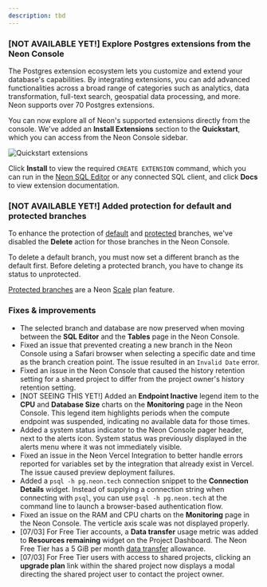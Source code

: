 ```yaml
---
description: tbd
---
```


### [NOT AVAILABLE YET!] Explore Postgres extensions from the Neon Console

The Postgres extension ecosystem lets you customize and extend your database's capabilities. By integrating extensions, you can add advanced functionalities across a broad range of categories such as analytics, data transformation, full-text search, geospatial data processing, and more. Neon supports over 70 Postgres extensions.

You can now explore all of Neon's supported extensions directly from the console. We've added an **Install Extensions** section to the **Quickstart**, which you can access from the Neon Console sidebar.

![Quickstart extensions](/docs/relnotes/quickstart_extensions.png)

Click **Install** to view the required `CREATE EXTENSION` command, which you can run in the [Neon SQL Editor](/docs/get-started-with-neon/query-with-neon-sql-editor) or any connected SQL client, and click **Docs** to view extension documentation.

### [NOT AVAILABLE YET!] Added protection for default and protected branches

To enhance the protection of [default](/docs/manage/branches#protected-branch) and [protected](/docs/guides/protected-branches) branches, we've disabled the **Delete** action for those branches in the Neon Console.

To delete a default branch, you must now set a different branch as the default first. Before deleting a protected branch, you have to change its status to unprotected.

[Protected branches](/docs/guides/protected-branches) are a Neon [Scale](/docs/introduction/plans#scale) plan feature.

### Fixes & improvements

- The selected branch and database are now preserved when moving between the **SQL Editor** and the **Tables** page in the Neon Console.
- Fixed an issue that prevented creating a new branch in the Neon Console using a Safari browser when selecting a specific date and time as the branch creation point. The issue resulted in an `Invalid Date` error.
- Fixed an issue in the Neon Console that caused the history retention setting for a shared project to differ from the project owner's history retention setting.
- [NOT SEEING THIS YET!] Added an **Endpoint Inactive** legend item to the **CPU** and **Database Size** charts on the **Monitoring** page in the Neon Console. This legend item highlights periods when the compute endpoint was suspended, indicating no available data for those times.
- Added a system status indicator to the Neon Console pager header, next to the alerts icon. System status was previously displayed in the alerts menu where it was not immediately visible.
- Fixed an issue in the Neon Vercel Integration to better handle errors reported for variables set by the integration that already exist in Vercel. The issue caused preview deployment failures.
- Added a `psql -h pg.neon.tech` connection snippet to the **Connection Details** widget. Instead of supplying a connection string when connecting with `psql`, you can use `psql -h pg.neon.tech` at the command line to launch a browser-based authentication flow.
- Fixed an issue on the RAM and CPU charts on the **Monitoring** page in the Neon Console. The verticle axis scale was not displayed properly.
- [07/03] For Free Tier accounts, a **Data transfer** usage metric was added to **Resources remaining** widget on the Project Dashboard. The Neon Free Tier has a 5 GiB per month [data transfer](/docs/introduction/usage-metrics#data-transfer) allowance.
- [07/03] For Free Tier users with access to shared projects, clicking an **upgrade plan** link within the shared project now displays a modal directing the shared project user to contact the project owner.
